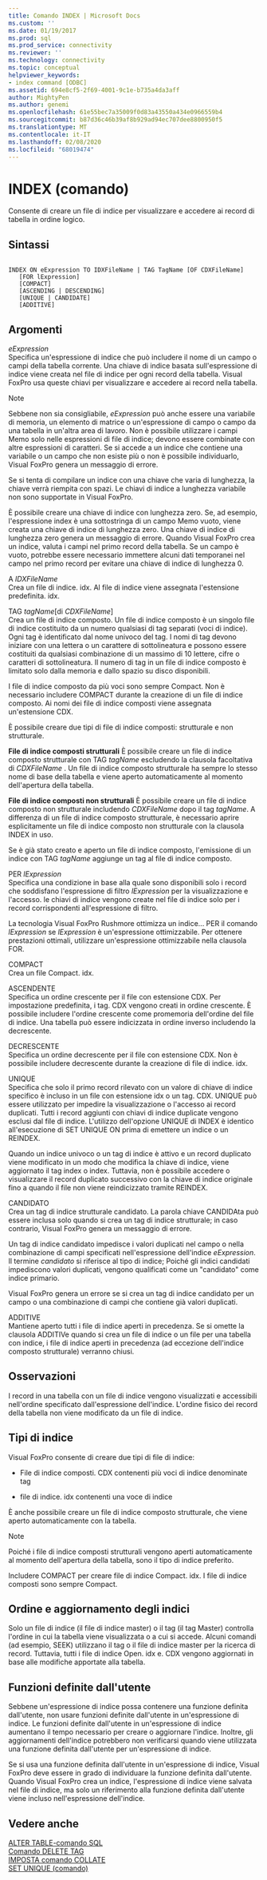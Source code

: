 ```yaml
---
title: Comando INDEX | Microsoft Docs
ms.custom: ''
ms.date: 01/19/2017
ms.prod: sql
ms.prod_service: connectivity
ms.reviewer: ''
ms.technology: connectivity
ms.topic: conceptual
helpviewer_keywords:
- index command [ODBC]
ms.assetid: 694e8cf5-2f69-4001-9c1e-b735a4da3aff
author: MightyPen
ms.author: genemi
ms.openlocfilehash: 61e55bec7a35009f0d83a43550a434e0966559b4
ms.sourcegitcommit: b87d36c46b39af8b929ad94ec707dee8800950f5
ms.translationtype: MT
ms.contentlocale: it-IT
ms.lasthandoff: 02/08/2020
ms.locfileid: "68019474"
---
```

# <a name="index-command"></a>INDEX (comando)
Consente di creare un file di indice per visualizzare e accedere ai record di tabella in ordine logico.  
  
## <a name="syntax"></a>Sintassi  
  
```  
  
INDEX ON eExpression TO IDXFileName | TAG TagName [OF CDXFileName]  
   [FOR lExpression]  
   [COMPACT]  
   [ASCENDING | DESCENDING]  
   [UNIQUE | CANDIDATE]  
   [ADDITIVE]  
```  
  
## <a name="arguments"></a>Argomenti  
 *eExpression*  
 Specifica un'espressione di indice che può includere il nome di un campo o campi della tabella corrente. Una chiave di indice basata sull'espressione di indice viene creata nel file di indice per ogni record della tabella. Visual FoxPro usa queste chiavi per visualizzare e accedere ai record nella tabella.  
  
> [!NOTE]  
>  Sebbene non sia consigliabile, *eExpression* può anche essere una variabile di memoria, un elemento di matrice o un'espressione di campo o campo da una tabella in un'altra area di lavoro. Non è possibile utilizzare i campi Memo solo nelle espressioni di file di indice; devono essere combinate con altre espressioni di caratteri. Se si accede a un indice che contiene una variabile o un campo che non esiste più o non è possibile individuarlo, Visual FoxPro genera un messaggio di errore.  
  
 Se si tenta di compilare un indice con una chiave che varia di lunghezza, la chiave verrà riempita con spazi. Le chiavi di indice a lunghezza variabile non sono supportate in Visual FoxPro.  
  
 È possibile creare una chiave di indice con lunghezza zero. Se, ad esempio, l'espressione index è una sottostringa di un campo Memo vuoto, viene creata una chiave di indice di lunghezza zero. Una chiave di indice di lunghezza zero genera un messaggio di errore. Quando Visual FoxPro crea un indice, valuta i campi nel primo record della tabella. Se un campo è vuoto, potrebbe essere necessario immettere alcuni dati temporanei nel campo nel primo record per evitare una chiave di indice di lunghezza 0.  
  
 A *IDXFileName*  
 Crea un file di indice. idx. Al file di indice viene assegnata l'estensione predefinita. idx.  
  
 TAG *tagName*[di *CDXFileName*]  
 Crea un file di indice composto. Un file di indice composto è un singolo file di indice costituito da un numero qualsiasi di tag separati (voci di indice). Ogni tag è identificato dal nome univoco del tag. I nomi di tag devono iniziare con una lettera o un carattere di sottolineatura e possono essere costituiti da qualsiasi combinazione di un massimo di 10 lettere, cifre o caratteri di sottolineatura. Il numero di tag in un file di indice composto è limitato solo dalla memoria e dallo spazio su disco disponibili.  
  
 I file di indice composto da più voci sono sempre Compact. Non è necessario includere COMPACT durante la creazione di un file di indice composto. Ai nomi dei file di indice composti viene assegnata un'estensione CDX.  
  
 È possibile creare due tipi di file di indice composti: strutturale e non strutturale.  
  
 **File di indice composti strutturali** È possibile creare un file di indice composto strutturale con TAG *tagName* escludendo la clausola facoltativa di *CDXFileName* . Un file di indice composto strutturale ha sempre lo stesso nome di base della tabella e viene aperto automaticamente al momento dell'apertura della tabella.  
  
 **File di indice composti non strutturali** È possibile creare un file di indice composto non strutturale includendo *CDXFileName* dopo il tag *tagName*. A differenza di un file di indice composto strutturale, è necessario aprire esplicitamente un file di indice composto non strutturale con la clausola INDEX in uso.  
  
 Se è già stato creato e aperto un file di indice composto, l'emissione di un indice con TAG *tagName* aggiunge un tag al file di indice composto.  
  
 PER *lExpression*  
 Specifica una condizione in base alla quale sono disponibili solo i record che soddisfano l'espressione di filtro *lExpression* per la visualizzazione e l'accesso. le chiavi di indice vengono create nel file di indice solo per i record corrispondenti all'espressione di filtro.  
  
 La tecnologia Visual FoxPro Rushmore ottimizza un indice... PER il comando *lExpression* se *lExpression* è un'espressione ottimizzabile. Per ottenere prestazioni ottimali, utilizzare un'espressione ottimizzabile nella clausola FOR.  
  
 COMPACT  
 Crea un file Compact. idx.  
  
 ASCENDENTE  
 Specifica un ordine crescente per il file con estensione CDX. Per impostazione predefinita, i tag. CDX vengono creati in ordine crescente. È possibile includere l'ordine crescente come promemoria dell'ordine del file di indice. Una tabella può essere indicizzata in ordine inverso includendo la decrescente.  
  
 DECRESCENTE  
 Specifica un ordine decrescente per il file con estensione CDX. Non è possibile includere decrescente durante la creazione di file di indice. idx.  
  
 UNIQUE  
 Specifica che solo il primo record rilevato con un valore di chiave di indice specifico è incluso in un file con estensione idx o un tag. CDX. UNIQUE può essere utilizzato per impedire la visualizzazione o l'accesso ai record duplicati. Tutti i record aggiunti con chiavi di indice duplicate vengono esclusi dal file di indice. L'utilizzo dell'opzione UNIQUE di INDEX è identico all'esecuzione di SET UNIQUE ON prima di emettere un indice o un REINDEX.  
  
 Quando un indice univoco o un tag di indice è attivo e un record duplicato viene modificato in un modo che modifica la chiave di indice, viene aggiornato il tag index o index. Tuttavia, non è possibile accedere o visualizzare il record duplicato successivo con la chiave di indice originale fino a quando il file non viene reindicizzato tramite REINDEX.  
  
 CANDIDATO  
 Crea un tag di indice strutturale candidato. La parola chiave CANDIDAta può essere inclusa solo quando si crea un tag di indice strutturale; in caso contrario, Visual FoxPro genera un messaggio di errore.  
  
 Un tag di indice candidato impedisce i valori duplicati nel campo o nella combinazione di campi specificati nell'espressione dell'indice *eExpression*. Il termine *candidato* si riferisce al tipo di indice; Poiché gli indici candidati impediscono valori duplicati, vengono qualificati come un "candidato" come indice primario.  
  
 Visual FoxPro genera un errore se si crea un tag di indice candidato per un campo o una combinazione di campi che contiene già valori duplicati.  
  
 ADDITIVE  
 Mantiene aperto tutti i file di indice aperti in precedenza. Se si omette la clausola ADDITIVe quando si crea un file di indice o un file per una tabella con indice, i file di indice aperti in precedenza (ad eccezione dell'indice composto strutturale) verranno chiusi.  
  
## <a name="remarks"></a>Osservazioni  
 I record in una tabella con un file di indice vengono visualizzati e accessibili nell'ordine specificato dall'espressione dell'indice. L'ordine fisico dei record della tabella non viene modificato da un file di indice.  
  
## <a name="index-types"></a>Tipi di indice  
 Visual FoxPro consente di creare due tipi di file di indice:  
  
-   File di indice composti. CDX contenenti più voci di indice denominate tag  
  
-   file di indice. idx contenenti una voce di indice  
  
 È anche possibile creare un file di indice composto strutturale, che viene aperto automaticamente con la tabella.  
  
> [!NOTE]  
>  Poiché i file di indice composti strutturali vengono aperti automaticamente al momento dell'apertura della tabella, sono il tipo di indice preferito.  
  
 Includere COMPACT per creare file di indice Compact. idx. I file di indice composti sono sempre Compact.  
  
## <a name="index-order-and-updating"></a>Ordine e aggiornamento degli indici  
 Solo un file di indice (il file di indice master) o il tag (il tag Master) controlla l'ordine in cui la tabella viene visualizzata o a cui si accede. Alcuni comandi (ad esempio, SEEK) utilizzano il tag o il file di indice master per la ricerca di record. Tuttavia, tutti i file di indice Open. idx e. CDX vengono aggiornati in base alle modifiche apportate alla tabella.  
  
## <a name="user-defined-functions"></a>Funzioni definite dall'utente  
 Sebbene un'espressione di indice possa contenere una funzione definita dall'utente, non usare funzioni definite dall'utente in un'espressione di indice. Le funzioni definite dall'utente in un'espressione di indice aumentano il tempo necessario per creare o aggiornare l'indice. Inoltre, gli aggiornamenti dell'indice potrebbero non verificarsi quando viene utilizzata una funzione definita dall'utente per un'espressione di indice.  
  
 Se si usa una funzione definita dall'utente in un'espressione di indice, Visual FoxPro deve essere in grado di individuare la funzione definita dall'utente. Quando Visual FoxPro crea un indice, l'espressione di indice viene salvata nel file di indice, ma solo un riferimento alla funzione definita dall'utente viene incluso nell'espressione dell'indice.  
  
## <a name="see-also"></a>Vedere anche  
 [ALTER TABLE-comando SQL](../../odbc/microsoft/alter-table-sql-command.md)   
 [Comando DELETE TAG](../../odbc/microsoft/delete-tag-command.md)   
 [IMPOSTA comando COLLATE](../../odbc/microsoft/set-collate-command.md)   
 [SET UNIQUE (comando)](../../odbc/microsoft/set-unique-command.md)
